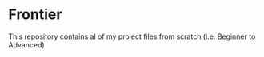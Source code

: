 # Frontier
This repository contains al of my project files from scratch (i.e. Beginner to Advanced)
